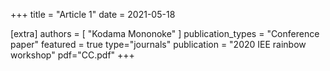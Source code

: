 +++
title = "Article 1"
date = 2021-05-18

[extra]
authors = [ "Kodama Mononoke" ]
publication_types = "Conference paper"
featured = true
type="journals"
publication = "2020 IEE rainbow workshop"
pdf="CC.pdf"
+++
